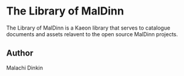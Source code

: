 # The Library of MalDinn

The Library of MalDinn is a Kaeon library that serves to catalogue documents and assets relavent to the open source MalDinn projects.

## Author

Malachi Dinkin